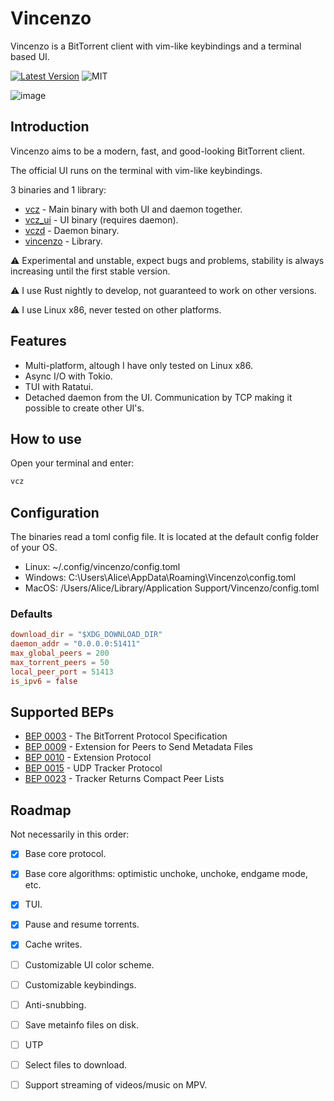 # Vincenzo

Vincenzo is a BitTorrent client with vim-like keybindings and a terminal based UI.

[![Latest Version](https://img.shields.io/crates/v/vincenzo.svg)](https://crates.io/crates/vincenzo) ![MIT](https://img.shields.io/badge/license-MIT-blue.svg)

![image](tape.gif)

## Introduction

Vincenzo aims to be a modern, fast, and good-looking BitTorrent client.

The official UI runs on the terminal with vim-like keybindings.

3 binaries and 1 library:

- [vcz](crates/vcz) - Main binary with both UI and daemon together.
- [vcz_ui](crates/vcz_ui) - UI binary (requires daemon).
- [vczd](crates/vcz_daemon) - Daemon binary.
- [vincenzo](crates/vincenzo) - Library.

⚠️ Experimental and unstable, expect bugs and problems, stability is always increasing until the first stable version.

⚠️ I use Rust nightly to develop, not guaranteed to work on other versions.

⚠️ I use Linux x86, never tested on other platforms.

## Features

- Multi-platform, altough I have only tested on Linux x86.
- Async I/O with Tokio.
- TUI with Ratatui.
- Detached daemon from the UI. Communication by TCP making it possible to create other UI's.

## How to use

Open your terminal and enter:

```bash
vcz
```

## Configuration

The binaries read a toml config file.
It is located at the default config folder of your OS.

- Linux: ~/.config/vincenzo/config.toml
- Windows: C:\\Users\\Alice\\AppData\\Roaming\\Vincenzo\\config.toml
- MacOS: /Users/Alice/Library/Application Support/Vincenzo/config.toml

### Defaults

```toml
download_dir = "$XDG_DOWNLOAD_DIR"
daemon_addr = "0.0.0.0:51411"
max_global_peers = 200
max_torrent_peers = 50
local_peer_port = 51413
is_ipv6 = false
```

## Supported BEPs

- [BEP 0003](http://www.bittorrent.org/beps/bep_0003.html) - The BitTorrent Protocol Specification
- [BEP 0009](http://www.bittorrent.org/beps/bep_0009.html) - Extension for Peers to Send Metadata Files
- [BEP 0010](http://www.bittorrent.org/beps/bep_0010.html) - Extension Protocol
- [BEP 0015](http://www.bittorrent.org/beps/bep_0015.html) - UDP Tracker Protocol
- [BEP 0023](http://www.bittorrent.org/beps/bep_0023.html) - Tracker Returns Compact Peer Lists

## Roadmap

Not necessarily in this order:

- [x] Base core protocol.

- [x] Base core algorithms: optimistic unchoke, unchoke, endgame mode, etc.

- [x] TUI.

- [x] Pause and resume torrents.

- [x] Cache writes.

- [ ] Customizable UI color scheme.

- [ ] Customizable keybindings.

- [ ] Anti-snubbing.

- [ ] Save metainfo files on disk.

- [ ] UTP

- [ ] Select files to download.

- [ ] Support streaming of videos/music on MPV.
